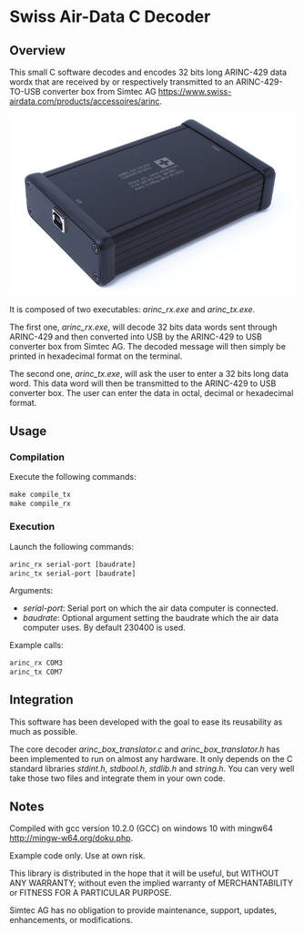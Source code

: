 # Swiss Air-Data C Decoder
  
## Overview

This small C software decodes and encodes 32 bits long ARINC-429 data wordx that are received by or respectively transmitted to an ARINC-429-TO-USB converter box from Simtec AG <https://www.swiss-airdata.com/products/accessoires/arinc>.

![frame_image](ARINC429-TO-USB-CONVERTER-BOX.jpg)


It is composed of two executables: _arinc_rx.exe_ and _arinc_tx.exe_. 

The first one, _arinc_rx.exe_, will decode 32 bits data words sent through ARINC-429 and then converted into USB by the ARINC-429 to USB converter box from Simtec AG. The decoded message will then simply be printed in hexadecimal format on the terminal.

The second one, _arinc_tx.exe_, will ask the user to enter a 32 bits long data word. This data word will then be transmitted to the ARINC-429 to USB converter box. The user can enter the data in octal, decimal or hexadecimal format.

## Usage

### Compilation
Execute the following commands:

```
make compile_tx
make compile_rx
```

### Execution
Launch the following commands:
```
arinc_rx serial-port [baudrate]
arinc_tx serial-port [baudrate]
```
Arguments:
- _serial-port_: Serial port on which the air data computer is connected. 
- _baudrate_: Optional argument setting the baudrate which the air data computer uses. By default 230400 is used.

Example calls:
```
arinc_rx COM3
arinc_tx COM7
```

## Integration
This software has been developed with the goal to ease its reusability as much as possible. 

The core decoder _arinc_box_translator.c_ and _arinc_box_translator.h_ has been implemented to run on almost any hardware. It only depends on the C standard libraries _stdint.h_, _stdbool.h_, _stdlib.h_ and _string.h_. You can very well take those two files and integrate them in your own code.

## Notes

Compiled with gcc version 10.2.0 (GCC) on windows 10 with mingw64 <http://mingw-w64.org/doku.php>.

Example code only. Use at own risk.

This library is distributed in the hope that it will be useful, but WITHOUT ANY WARRANTY; without
even the implied warranty of MERCHANTABILITY or FITNESS FOR A PARTICULAR PURPOSE.

Simtec AG has no obligation to provide maintenance, support,  updates, enhancements, or modifications.
